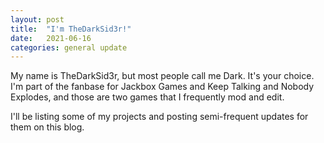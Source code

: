 ```yaml
---
layout: post
title:  "I'm TheDarkSid3r!"
date:   2021-06-16
categories: general update
---
```


My name is TheDarkSid3r, but most people call me Dark. It's your choice. I'm part of the fanbase for Jackbox Games and Keep Talking and Nobody Explodes, and those are two games that I frequently mod and edit.

I'll be listing some of my projects and posting semi-frequent updates for them on this blog.